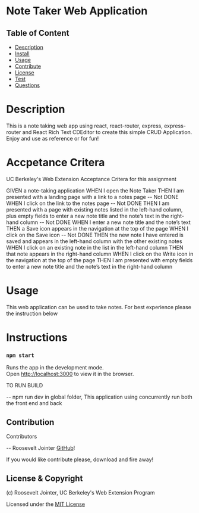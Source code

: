 
# Note Taker Web Application

## Table of Content 

* [Description](#description)
* [Install](#install)
* [Usage](#usage)
* [Contribute](#contribute)
* [License](#license)
* [Test](#test)
* [Questions](#questions)



# Description

This is a note taking web app using react, react-router, express, express-router and React Rich Text CDEditor to create this simple CRUD Application. Enjoy and use as reference or for fun!

# Accpetance Critera 

UC Berkeley's Web Extension Acceptance Critera for this assignment

GIVEN a note-taking application
WHEN I open the Note Taker
THEN I am presented with a landing page with a link to a notes page -- Not DONE
WHEN I click on the link to the notes page -- Not DONE
THEN I am presented with a page with existing notes listed in the left-hand column, 
    plus empty fields to enter a new note title and the note’s text in the right-hand 
    column -- Not DONE
WHEN I enter a new note title and the note’s text
THEN a Save icon appears in the navigation at the top of the page
WHEN I click on the Save icon -- Not DONE
THEN the new note I have entered is saved and appears in the left-hand column with the 
    other existing notes
WHEN I click on an existing note in the list in the left-hand column
THEN that note appears in the right-hand column
WHEN I click on the Write icon in the navigation at the top of the page
THEN I am presented with empty fields to enter a new note title and the note’s text 
    in the right-hand column

# Usage

This web application can be used to take notes. For best experience please the instruction below

# Instructions

### `npm start`

Runs the app in the development mode.\
Open [http://localhost:3000](http://localhost:3000) to view it in the browser.

TO RUN BUILD

-- npm run dev in global folder, This application using concurrently run both the front end and back 

## Contribution

Contributors 

-- Roosevelt Jointer [GitHub](https://github.com/rjointer2)!

If you would like contribute please, download and fire away!

## License & Copyright

(c) Roosevelt Jointer, UC Berkeley's Web Extension Program

Licensed under the [MIT License](LICENSE)